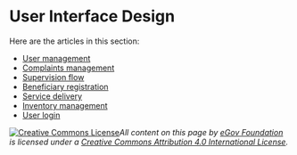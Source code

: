 # User Interface Design

Here are the articles in this section:

* [User management](user-interface-design/user-management.md)
* [Complaints management](user-interface-design/complaints-management.md)
* [Supervision flow](user-interface-design/supervision-flow.md)
* [Beneficiary registration](user-interface-design/beneficiary-registration.md)
* [Service delivery](user-interface-design/service-delivery.md)
* [Inventory management](user-interface-design/inventory-management.md)
* [User login](../../../community/products-requirement-documents-prds/user-login.md)

[![Creative Commons License](https://i.creativecommons.org/l/by/4.0/80x15.png)_​_](http://creativecommons.org/licenses/by/4.0/)_All content on this page by_ [_eGov Foundation_](https://egov.org.in/) _is licensed under a_ [_Creative Commons Attribution 4.0 International License_](http://creativecommons.org/licenses/by/4.0/)_._

